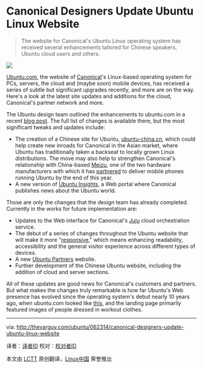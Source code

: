 Canonical Designers Update Ubuntu Linux Website
================================================================================
> The website for Canonical's Ubuntu Linux operating system has received several enhancements tailored for Chinese speakers, Ubuntu cloud users and others.

![](http://thevarguy.com/site-files/thevarguy.com/files/imagecache/medium_img/uploads/2014/06/untitled_6.png)

[Ubuntu.com][1], the website of [Canonical][2]'s Linux-based operating system for PCs, servers, the cloud and (maybe soon) mobile devices, has received a series of subtle but significant upgrades recently, and more are on the way. Here's a look at the latest site updates and additions for the cloud, Canonical's partner network and more.

The Ubuntu design team outlined the enhancements to ubuntu.com in a recent [blog post][3]. The full list of changes is available there, but the most significant tweaks and updates include:

- The creation of a Chinese site for Ubuntu, [ubuntu-china.cn][4], which could help create new inroads for Canonical in the Asian market, where Ubuntu has traditionally taken a backseat to locally grown Linux distributions. The move may also help to strengthen Canonical's relationship with China-based [Meizu][5], one of the two hardware manufacturers with which it has [partnered][6] to deliver mobile phones running Ubuntu by the end of this year.
- A new version of [Ubuntu Insights][7], a Web portal where Canonical publishes news about the Ubuntu world.

Those are only the changes that the design team has already completed. Currently in the works for future implementation are:

- Updates to the Web interface for Canonical's [Juju][8] cloud orchestration service.
- The debut of a series of changes throughout the Ubuntu website that will make it more "[responsive][9]," which means enhancing readability, accessibility and the general visitor experience across different types of devices.
- A new [Ubuntu Partners][10] website.
- Further development of the Chinese Ubuntu website, including the addition of cloud and server sections.

All of these updates are good news for Canonical's customers and partners. But what makes the changes truly remarkable is how far Ubuntu's Web presence has evolved since the operating system's debut nearly 10 years ago, when ubuntu.com looked like [this][11], and the landing page primarily featured images of people dressed in workout clothes.

--------------------------------------------------------------------------------

via: http://thevarguy.com/ubuntu/062314/canonical-designers-update-ubuntu-linux-website

译者：[译者ID](https://github.com/译者ID) 校对：[校对者ID](https://github.com/校对者ID)

本文由 [LCTT](https://github.com/LCTT/TranslateProject) 原创翻译，[Linux中国](http://linux.cn/) 荣誉推出

[1]:http://ubuntu.com/
[2]:http://canonical.com/
[3]:http://design.canonical.com/2014/06/latest-from-the-web-team-june-2014/
[4]:http://ubuntu-china.cn/
[5]:http://www.meizu.com/
[6]:http://thevarguy.com/ubuntu/022014/ubuntu-linux-phones-will-ship-2014-says-canonical
[7]:http://insights.ubuntu.com/
[8]:https://juju.ubuntu.com/
[9]:http://design.canonical.com/2014/03/making-ubuntu-com-responsive/
[10]:http://www.ubuntu.com/partners
[11]:http://web.archive.org/web/20041106014450/http://www.ubuntu.com/